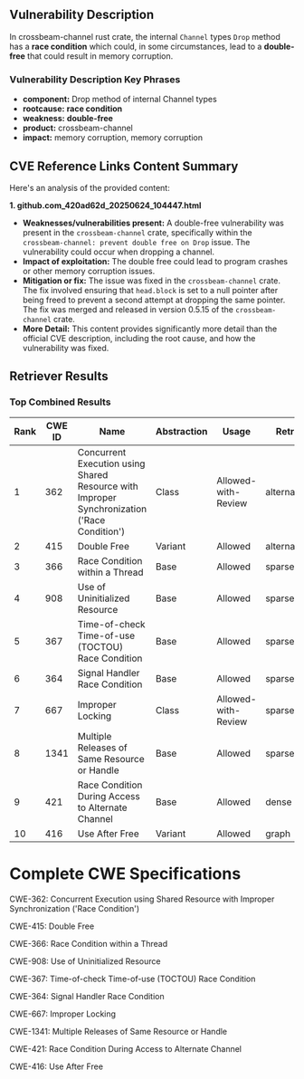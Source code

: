 ## Vulnerability Description
In crossbeam-channel rust crate, the internal `Channel` types `Drop` method has a **race condition** which could, in some circumstances, lead to a **double-free** that could result in memory corruption.

### Vulnerability Description Key Phrases
- **component:** Drop method of internal Channel types
- **rootcause:** **race condition**
- **weakness:** **double-free**
- **product:** crossbeam-channel
- **impact:** memory corruption, memory corruption

## CVE Reference Links Content Summary
Here's an analysis of the provided content:

**1. github.com_420ad62d_20250624_104447.html**

*   **Weaknesses/vulnerabilities present:** A double-free vulnerability was present in the `crossbeam-channel` crate, specifically within the `crossbeam-channel: prevent double free on Drop` issue. The vulnerability could occur when dropping a channel.
*   **Impact of exploitation:** The double free could lead to program crashes or other memory corruption issues.
*   **Mitigation or fix:** The issue was fixed in the `crossbeam-channel` crate.  The fix involved ensuring that `head.block` is set to a null pointer after being freed to prevent a second attempt at dropping the same pointer. The fix was merged and released in version 0.5.15 of the `crossbeam-channel` crate.
*   **More Detail:** This content provides significantly more detail than the official CVE description, including the root cause, and how the vulnerability was fixed.

## Retriever Results

### Top Combined Results

| Rank | CWE ID | Name | Abstraction | Usage  | Retrievers | Individual Scores |
|------|--------|------|-------------|-------|------------|-------------------|
| 1 | 362 | Concurrent Execution using Shared Resource with Improper Synchronization ('Race Condition') | Class | Allowed-with-Review | alternate_terms | 1.000 |
| 2 | 415 | Double Free | Variant | Allowed | alternate_terms | 1.000 |
| 3 | 366 | Race Condition within a Thread | Base | Allowed | sparse | 0.230 |
| 4 | 908 | Use of Uninitialized Resource | Base | Allowed | sparse | 0.224 |
| 5 | 367 | Time-of-check Time-of-use (TOCTOU) Race Condition | Base | Allowed | sparse | 0.208 |
| 6 | 364 | Signal Handler Race Condition | Base | Allowed | sparse | 0.206 |
| 7 | 667 | Improper Locking | Class | Allowed-with-Review | sparse | 0.194 |
| 8 | 1341 | Multiple Releases of Same Resource or Handle | Base | Allowed | sparse | 0.193 |
| 9 | 421 | Race Condition During Access to Alternate Channel | Base | Allowed | dense | 0.505 |
| 10 | 416 | Use After Free | Variant | Allowed | graph | 0.003 |



# Complete CWE Specifications

CWE-362: Concurrent Execution using Shared Resource with Improper Synchronization ('Race Condition')

CWE-415: Double Free

CWE-366: Race Condition within a Thread

CWE-908: Use of Uninitialized Resource

CWE-367: Time-of-check Time-of-use (TOCTOU) Race Condition

CWE-364: Signal Handler Race Condition

CWE-667: Improper Locking

CWE-1341: Multiple Releases of Same Resource or Handle

CWE-421: Race Condition During Access to Alternate Channel

CWE-416: Use After Free